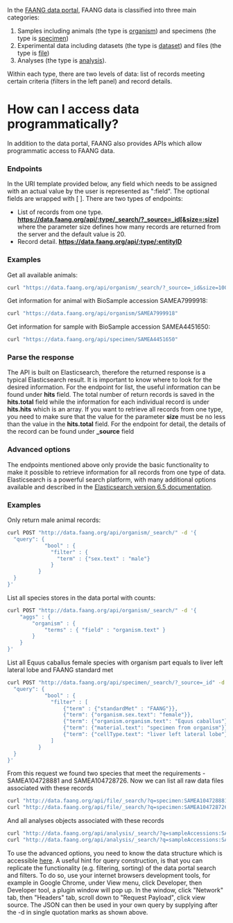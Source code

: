 In the [FAANG data portal](https://data.faang.org), FAANG data is classified into three main categories: 

1. Samples including animals (the type is [organism](https://data.faang.org/organism)) and specimens (the type is [specimen](https://data.faang.org/specimen)) 
2. Experimental data including datasets (the type is [dataset](https://data.faang.org/dataset)) and files (the type is [file](https://data.faang.org/file)) 
3. Analyses (the type is [analysis](https://data.faang.org/analysis)). 

Within each type, there are two levels of data: list of records meeting certain 
criteria (filters in the left panel) and record details.

# How can I access data programmatically?
In addition to the data portal, FAANG also provides APIs which allow 
programmatic access to FAANG data.

### Endpoints
In the URI template provided below, any field which needs to be assigned with 
an actual value by the user is represented as ":field". The optional fields 
are wrapped with [ ]. There are two types of endpoints:

* List of records from one type. **https://data.faang.org/api/:type/_search/?_source=_id[&size=:size]** 
where the parameter size defines how many records are returned from the server 
and the default value is 20.
* Record detail. **https://data.faang.org/api/:type/:entityID**

### Examples
Get all available animals:
```bash
curl "https://data.faang.org/api/organism/_search/?_source=_id&size=1000"
```

Get information for animal with BioSample accession SAMEA7999918:
```bash
curl "https://data.faang.org/api/organism/SAMEA7999918"
```

Get information for sample with BioSample accession SAMEA4451650:
```bash
curl "https://data.faang.org/api/specimen/SAMEA4451650"
```

### Parse the response
The API is built on Elasticsearch, therefore the returned response is a 
typical Elasticsearch result. It is important to know where to look for 
the desired information. For the endpoint for list, the useful information can 
be found under **hits** field. The total number of return records is saved 
in the **hits.total** field while the information for each individual record 
is under **hits.hits** which is an array. If you want to retrieve all 
records from one type, you need to make sure that the value for the parameter 
**size** must be no less than the value in the **hits.total** field. 
For the endpoint for detail, the details of the record can be found under 
**_source** field

### Advanced options
The endpoints mentioned above only provide the basic functionality to make 
it possible to retrieve information for all records from one type of data. 
Elasticsearch is a powerful search platform, with many additional options 
available and described in the [Elasticsearch version 6.5 documentation](https://www.elastic.co/guide/en/elasticsearch/reference/current/search.html).

### Examples
Only return male animal records:
```bash
curl POST "http://data.faang.org/api/organism/_search/" -d '{
  "query": {
            "bool" : {
              "filter" : {
                "term" : {"sex.text" : "male"}
              }
          }
  }
}'
```

List all species stores in the data portal with counts:
```bash
curl POST "http://data.faang.org/api/organism/_search/" -d '{
    "aggs" : {
        "organism" : {
            "terms" : { "field" : "organism.text" }
        }
    }
}'
```

List all Equus caballus female species with organism part equals to liver left 
lateral lobe and FAANG standard met
```bash
curl POST "http://data.faang.org/api/specimen/_search/?_source=_id" -d '{
  "query": {
            "bool" : {
              "filter" : [
                  {"term" : {"standardMet" : "FAANG"}},
                  {"term": {"organism.sex.text": "female"}},
                  {"term": {"organism.organism.text": "Equus caballus"}},
                  {"term": {"material.text": "specimen from organism"}},
                  {"term": {"cellType.text": "liver left lateral lobe"}}
              ]
          }
  }
}'
```
From this request we found two species that meet the requirements - 
SAMEA104728881 and SAMEA104728726. Now we can list all raw data files 
associated with these records
```bash
curl "http://data.faang.org/api/file/_search/?q=specimen:SAMEA104728881&size=10000"
curl "http://data.faang.org/api/file/_search/?q=specimen:SAMEA104728726&size=10000"
```
And all analyses objects associated with these records
```bash
curl "http://data.faang.org/api/analysis/_search/?q=sampleAccessions:SAMEA104728881&size=10000"
curl "http://data.faang.org/api/analysis/_search/?q=sampleAccessions:SAMEA104728726&size=10000"
```

To use the advanced options, you need to know the data structure which is 
accessible [here](https://github.com/FAANG/faang-portal-backend/tree/master/elasticsearch). 
A useful hint for query construction, is that you can replicate the 
functionality (e.g. filtering, sorting) of the data portal search and filters. 
To do so, use your internet browsers development tools, for example in 
Google Chrome, under View menu, click Developer, then Developer tool, 
a plugin window will pop up. In the window, click "Network" tab, then 
"Headers" tab, scroll down to "Request Payload", click view source. 
The JSON can then be used in your own query by supplying after the -d in 
single quotation marks as shown above.